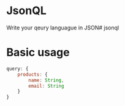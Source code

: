 # JsonQL

Write your qeury languague in JSON# jsonql

# Basic usage

```js
query: {
    products: {
        name: String,
        email: String
    }
}
```
